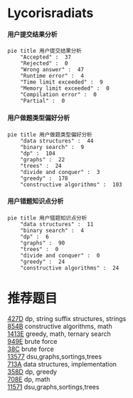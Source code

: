 # Lycorisradiats

<!-- tabs:start -->



#### **用户提交结果分析**

```mermaid
pie title 用户提交结果分析
    "Accepted" :  37
    "Rejected" :  0
    "Wrong answer" :  47
    "Runtime error" :  4
    "Time limit exceeded" :  9
    "Memory limit exceeded" :  0
    "Compilation error" :  0
    "Partial" :  0
```

#### **用户做题类型偏好分析**

```mermaid
pie title 用户做题类型偏好分析
    "data structures" :  44
    "binary search" :  9
    "dp" :  104
    "graphs" :  22
    "trees" :  24
    "divide and conquer" :  3
    "greedy" :  178
    "constructive algorithms" :  103
```
#### **用户错题知识点分析**

```mermaid
pie title 用户错题知识点分析
    "data structures" :  11
    "binary search" :  4
    "dp" :  6
    "graphs" :  90
    "trees" :  0
    "divide and conquer" :  0
    "greedy" :  24
    "constructive algorithms" :  24
```



<!-- tabs:end -->
# 推荐题目
[427D](https://codeforces.com/contest/427/problem/D)		dp,
                        string suffix structures,
                        strings		  
[854B](https://codeforces.com/contest/854/problem/B)		constructive algorithms,
                        math		  
[1413E](https://codeforces.com/contest/1413/problem/E)		greedy,
                        math,
                        ternary search		  
[949E](https://codeforces.com/contest/949/problem/E)		brute force		  
[38C](https://codeforces.com/contest/38/problem/C)		brute force		  
[13577](https://codeforces.com/contest/1357/problem/7)		dsu,graphs,sortings,trees		  
[713A](https://codeforces.com/contest/713/problem/A)		data structures,
                        implementation		  
[358D](https://codeforces.com/contest/358/problem/D)		dp,
                        greedy		  
[708E](https://codeforces.com/contest/708/problem/E)		dp,
                        math		  
[11571](https://codeforces.com/contest/1157/problem/1)		dsu,graphs,sortings,trees		  
